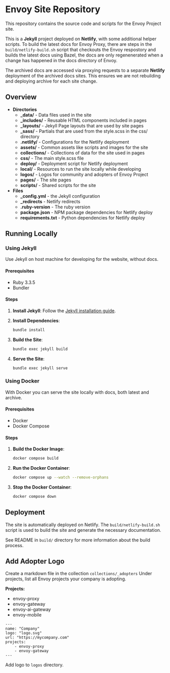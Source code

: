 # Envoy Site Repository

This repository contains the source code and scripts for the Envoy Project site.

This is a **Jekyll** project deployed on **Netlify**, with some additional helper scripts.
To build the latest docs for Envoy Proxy, there are steps in the `build/netlify-build.sh` script that checkouts the Envoy respostory and builds the latest docs using Bazel, the docs are only regenenerated when a change has happened in the docs directory of Envoy.

The archived docs are accessed via proxying requests to a separate **Netlify** deployment of the archived docs sites. This ensures we are not rebuilding and deploying archive for each site change.

## Overview

- **Directories**
    - **_data/** - Data files used in the site
    - **_includes/** - Reusable HTML components included in pages
    - **_layouts/** - Jekyll Page layouts that are used by site pages
    - **_sass/** - Partials that are used from the style.scss in the css/ directory
    - **.netlify/** - Configurations for the Netlify deployment
    - **assets/** - Common assets like scripts and images for the site
    - **collections/** - Collections of data for the site used in pages
    - **css/** - The main style.scss file
    - **deploy/** - Deployment script for Netlify deployment
    - **local/** - Resources to run the site locally while developing
    - **logos/** - Logos for community and adopters of Envoy Project
    - **pages/** - The site pages
    - **scripts/** - Shared scripts for the site
- **Files**
    - **_config.yml** - the Jekyll configuration
    - **_redirects** - Netlify redirects
    - **.ruby-version** - The ruby version
    - **package.json** - NPM package dependencies for Netlify deploy
    - **requirements.txt** - Python dependencies for Netlify deploy

## Running Locally

### Using Jekyll

Use Jekyll on host machine for developing for the website, without docs.

#### Prerequisites
- Ruby 3.3.5
- Bundler

#### Steps

1. **Install Jekyll**: Follow the [Jekyll installation guide](https://jekyllrb.com/docs/installation/).

2. **Install Dependencies**:
    ```sh
    bundle install
    ```

3. **Build the Site**:
    ```sh
    bundle exec jekyll build
    ```

4. **Serve the Site**:
    ```sh
    bundle exec jekyll serve
    ```

### Using Docker

With Docker you can serve the site locally with docs, both latest and archive.

#### Prerequisites

- Docker
- Docker Compose

#### Steps

1. **Build the Docker Image**:
    ```sh
    docker compose build
    ```

2. **Run the Docker Container**:
    ```sh
    docker compose up --watch --remove-orphans
    ```

3. **Stop the Docker Container**:
    ```sh
    docker compose down
    ```

## Deployment

The site is automatically deployed on Netlify. The `build/netlify-build.sh` script is used to build the site and generate the necessary documentation.

See README in `build/` directory for more information about the build process.


## Add Adopter Logo

Create a markdown file in the collection `collections/_adopters`
Under projects, list all Envoy projects your company is adopting.

**Projects:**
- envoy-proxy
- envoy-gateway
- envoy-ai-gateway
- envoy-mobile

```
---
name: "Company"
logo: "logo.svg"
url: "https://mycompany.com"
projects:
    - envoy-proxy
    - envoy-gateway
---

```

Add logo to `logos` directory.
